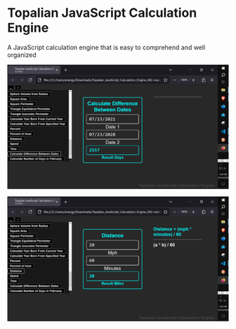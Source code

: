 # Topalian JavaScript Calculation Engine
A JavaScript calculation engine that is easy to comprehend and well organized

![screenshot_001](src/media/textures/screenshots/screenshot_001.PNG)

![screenshot_002](src/media/textures/screenshots/screenshot_002.PNG)